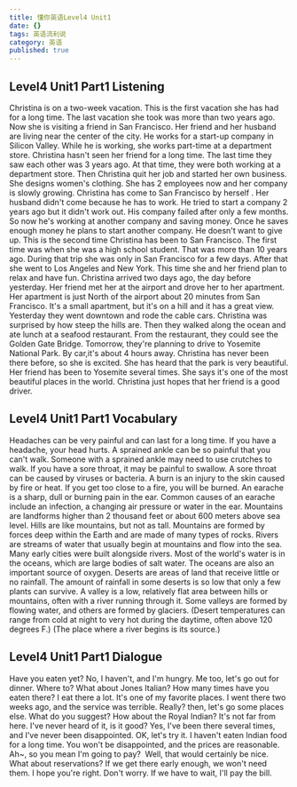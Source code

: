 ```yaml
---
title: 懂你英语Level4 Unit1
date: {}
tags: 英语流利说
category: 英语
published: true
---
```


## Level4 Unit1 Part1 Listening
Christina is on a two-week vacation.
This is the first vacation she has had for a long time.
The last vacation she took was more than two years ago.
Now she is visiting a friend in San Francisco.
Her friend and her husband are living near the center of the city.
He works for a start-up company in Silicon Valley.
While he is working, she works part-time at a department store.
Christina hasn't seen her friend for a long time.
The last time they saw each other was 3 years ago.
At that time, they were both working at a department store.
Then Christina quit her job and started her own business.
She designs women's clothing.
She has 2 employees now and her company is slowly growing.
Christina has come to San Francisco by herself .
Her husband didn't come because he has to work.
He tried to start a company 2 years ago but it didn't work out.
His company failed after only a few months.
So now he's working at another company and saving money.
Once he saves enough money he plans to start another company.
He doesn't want to give up.
This is the second time Christina has been to San Francisco.
The first time was when she was a high school student.
That was more than 10 years ago.
During that trip she was only in San Francisco for a few days.
After that she went to Los Angeles and New York.
This time she and her friend plan to relax and have fun.
Christina arrived two days ago, the day before yesterday.
Her friend met her at the airport and drove her to her apartment.
Her apartment is just North of the airport about 20 minutes from San Francisco.
It's a small apartment, but it's on a hill and it has a great view.
Yesterday they went downtown and rode the cable cars.
Christina was surprised by how steep the hills are.
Then they walked along the ocean and ate lunch at a seafood restaurant.
From the restaurant, they could see the Golden Gate Bridge.
Tomorrow, they're planning to drive to Yosemite National Park.
By car,it's about 4 hours away.
Christina has never been there before, so she is excited.
She has heard that the park is very beautiful.
Her friend has been to Yosemite several times.
She says it's one of the most beautiful places in the world.
Christina just hopes that her friend is a good driver.

## Level4 Unit1 Part1 Vocabulary
Headaches can be very painful and can last for a long time.
If you have a headache, your head hurts.
A sprained ankle can be so painful that you can't walk.
Someone with a sprained ankle may need to use crutches to walk.
If you have a sore throat, it may be painful to swallow.
A sore throat can be caused by viruses or bacteria.
A burn is an injury to the skin caused by fire or heat.
If you get too close to a fire, you will be burned.
An earache is a sharp, dull or burning pain in the ear.
Common causes of an earache include an infection, a changing air pressure or water in the ear.
Mountains are landforms higher than 2 thousand feet or about 600 meters above sea level.
Hills are like mountains, but not as tall.
Mountains are formed by forces deep within the Earth and are made of many types of rocks.
Rivers are streams of water that usually begin at mountains and flow into the sea.
Many early cities were built alongside rivers.
Most of the world's water is in the oceans, which are large bodies of salt water.
The oceans are also an important source of oxygen.
Deserts are areas of land that receive little or no rainfall.
The amount of rainfall in some deserts is so low that only a few plants can survive.
A valley is a low, relatively flat area between hills or mountains, often with a river running through it.
Some valleys are formed by flowing water, and others are formed by glaciers.
(Desert temperatures can range from cold at night to very hot during the daytime, often above 120 degrees F.)
(The place where a river begins is its source.)

## Level4 Unit1 Part1 Dialogue
Have you eaten yet?
No, I haven't, and I'm hungry.
Me too, let's go out for dinner.
Where to?
What about Jones Italian?
How many times have you eaten there?
I eat there a lot.
It's one of my favorite places.
I went there two weeks ago, and the service was terrible.
Really? then, let's go some places else.
What do you suggest?
How about the Royal Indian?
It's not far from here.
I've never heard of it, is it good?
Yes, I've been there several times, and I've never been disappointed.
OK, let's try it.
I haven't eaten Indian food for a long time.
You won't be disappointed, and the prices are reasonable.
Ah~, so you mean I'm going to pay? 
Well, that would certainly be nice.
What about reservations?
If we get there early enough, we won't need them.
I hope you're right.
Don't worry.
If we have to wait, I'll pay the bill.
